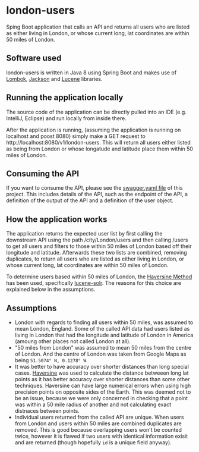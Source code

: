 # london-users

Sping Boot application that calls an API and returns all users who are listed as either living in London, or whose current long, lat coordinates are within 50 miles of London.

## Software used

london-users is written in Java 8 using Spring Boot and makes use of [Lombok](https://projectlombok.org/), [Jackson](https://github.com/FasterXML/jackson) and [Lucene](https://lucene.apache.org/core/8_3_0/core/org/apache/lucene/util/SloppyMath.html) libraries.

## Running the application locally

The source code of the application can be directly pulled into an IDE (e.g. IntelliJ, Eclipse) and run locally from inside there.

After the application is running, (assuming the application is running on localhost and poost 8080) simply make a GET request to http://localhost:8080/v1/london-users. This will return all users either listed as being from London or whose longatude and latitude place them within 50 miles of London. 

## Consuming the API
If you want to consume the API, please see the [swagger.yaml file](https://github.com/ryan-nanson/london-users/blob/update_readme/src/main/resources/swagger.yaml) of this project. This includes details of the API, such as the endpoint of the API, a definition of the output of the API and a definition of the user object.

## How the application works

The application returns the expected user list by first calling the downstream API using the path /city/London/users and then calling /users to get all users and filters to those within 50 miles of London based off their longitude and latitude. Afterwards these two lists are combined, removing duplicates, to return all users who are listed as either living in London, or whose current long, lat coordinates are within 50 miles of London.

To determine users based within 50 miles of London, the [Haversine Method](https://en.wikipedia.org/wiki/Haversine_formula) has been used, specifically [lucene-solr](https://github.com/apache/lucene-solr/blob/master/lucene/core/src/java/org/apache/lucene/util/SloppyMath.java). The reasons for this choice are explained below in the assumptions.

## Assumptions
- London with regards to finding all users within 50 miles, was assumed to mean London, England. Some of the called API data had users listed as living in London that had the longitude and latitude of London in America (amoung other places not called London at all). 
- "50 miles from London" was assumed to mean 50 miles from the centre of London. And the centre of London was taken from Google Maps as being `51.5074° N, 0.1278° W`.
- It was better to have accuracy over shorter distances than long special cases. [Haversine](https://en.wikipedia.org/wiki/Haversine_formula) was used to calculate the distance betweeen long lat points as it has better accuracy over shorter distances than some other techniques. Haversine can have large numerical errors when using high precision points on opposite sides of the Earth. This was deemed not to be an issue, because we were only concerned in checking that a point was within a 50 mile radius of another and not calculating exact distnaces between points.
- Individual users returned from the called API are unique. When users from London and users within 50 miles are combined duplicates are removed. This is good because overlapping users won't  be counted twice, however it is flawed if two users with identical information exisit and are returned (though hopefully `id` is a unique field anyway).
